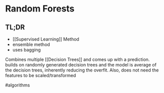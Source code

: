 # Random Forests

## TL;DR
- [[Supervised Learning]] Method
- ensemble method
- uses bagging

Combines multiple [[Decision Trees]] and comes up with a prediction. builds on randomly generated decision trees and the model is average of the decision trees, inherently reducing the overfit. Also, does not need the features to be scaled/transformed

#algorithms 
